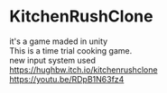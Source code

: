 # KitchenRushClone
it's a game maded in unity  
This is a time trial cooking game.  
new input system used  
https://hughbw.itch.io/kitchenrushclone  
https://youtu.be/RDpB1N63fz4  
